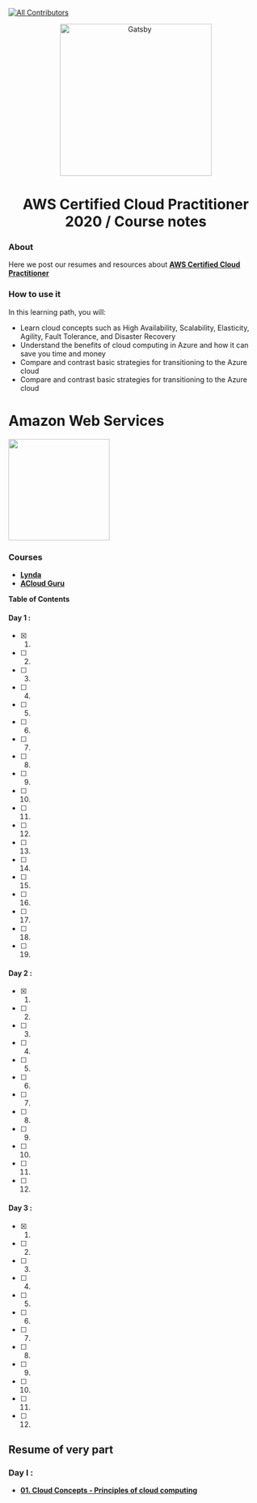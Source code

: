 [![All Contributors](https://img.shields.io/badge/all_contributors-1-green.svg?style=flat-square)](#contributors-)


<p align="center">
  <a href="https://acloud.guru/learn/aws-certified-cloud-practitioner"">
    <img alt="Gatsby" src="https://upload.wikimedia.org/wikipedia/commons/thumb/9/93/Amazon_Web_Services_Logo.svg/1200px-Amazon_Web_Services_Logo.svg.png" width="300" />
  </a>
</p>
<h1 align="center">
  AWS Certified Cloud Practitioner 2020 / Course notes
</h1>

### About

Here we post our resumes and resources about **[AWS Certified Cloud Practitioner](https://acloud.guru/learn/aws-certified-cloud-practitioner")**

### How to use it 
In this learning path, you will:

- Learn cloud concepts such as High Availability, Scalability, Elasticity, Agility, Fault Tolerance, and Disaster Recovery
- Understand the benefits of cloud computing in Azure and how it can save you time and money
- Compare and contrast basic strategies for transitioning to the Azure cloud
- Compare and contrast basic strategies for transitioning to the Azure cloud

# Amazon Web Services

<img src="https://d1.awsstatic.com/training-and-certification/Certification%20Badges/AWS-Certified_Cloud-Practitioner_512x512.bc006f14f986fa4f3ca238b0b62be458ce1fb5ce.png" width="200" height="200">


### Courses 

- **[Lynda](https://www.lynda.com/Amazon-Web-Services-tutorials/AWS-Essential-Training-Developers/2817064-2.html "https://www.lynda.com/Amazon-Web-Services-tutorials/AWS-Essential-Training-Developers/2817064-2.html")**
- **[ACloud Guru](https://acloud.guru/learn/aws-certified-cloud-practitioner "AWS Certified Cloud Practitioner 2020")**


**Table of Contents**

#### Day 1 : 

- [x] 01. 
- [ ] 02. 
- [ ] 03. 
- [ ] 04. 
- [ ] 05. 
- [ ] 06. 
- [ ] 07. 
- [ ] 08. 
- [ ] 09. 
- [ ] 10. 
- [ ] 11. 
- [ ] 12. 
- [ ] 13.
- [ ] 14. 
- [ ] 15. 
- [ ] 16. 
- [ ] 17. 
- [ ] 18. 
- [ ] 19. 


 
#### Day 2 : 

- [x] 01. 
- [ ] 02. 
- [ ] 03. 
- [ ] 04. 
- [ ] 05. 
- [ ] 06. 
- [ ] 07. 
- [ ] 08. 
- [ ] 09. 
- [ ] 10. 
- [ ] 11. 
- [ ] 12. 

#### Day 3 : 

- [x] 01. 
- [ ] 02. 
- [ ] 03. 
- [ ] 04. 
- [ ] 05. 
- [ ] 06. 
- [ ] 07. 
- [ ] 08. 
- [ ] 09. 
- [ ] 10. 
- [ ] 11. 
- [ ] 12. 


## Resume of very part
### Day I :
- **[01. Cloud Concepts - Principles of cloud computing]()**


